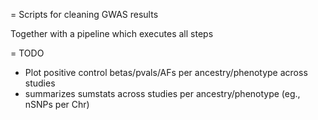 = Scripts for cleaning GWAS results

Together with a pipeline which executes all steps

= TODO

* Plot positive control betas/pvals/AFs per ancestry/phenotype across studies
* summarizes sumstats across studies per ancestry/phenotype (eg., nSNPs per Chr)


